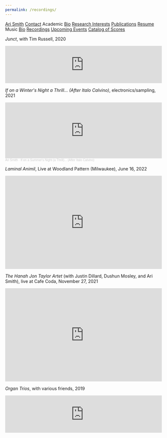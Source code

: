 ```yaml
---
permalink: /recordings/
---
```


<div class="sidenav">
  <a href="../">Ari Smith</a>
  <a href="../contact">Contact</a>
  <atitle>Academic</atitle>
  <a href="../academic-bio"><asub>Bio</asub></a>
  <a href="../research-interests"><asub>Research Interests</asub></a>
  <a href="../publications"><asub>Publications</asub></a>
  <a href="../Ari Smith Resume as of 2022-02-11.pdf" download><asub>Resume</asub></a>
  <atitle>Music</atitle>
  <a href="../music-bio"><asub>Bio</asub></a>
  <a href="../recordings"><asub>Recordings</asub></a>
  <a href="../upcoming"><asub>Upcoming Events</asub></a>
  <a href="../catalog-of-works"><asub>Catalog of Scores</asub></a>
</div>

*Junct*, with Tim Russell, 2020

<iframe style="border: 0; width: 100%; height: 120px;" src="https://bandcamp.com/EmbeddedPlayer/album=221179530/size=large/bgcol=ffffff/linkcol=0687f5/tracklist=false/artwork=small/transparent=true/" seamless><a href="https://avoidancepolicy.bandcamp.com/album/junct">Junct by Ari Smith/Tim Russell</a></iframe>

*If on a Winter's Night a Thrill...  (After Italo Calvino)*, electronics/sampling, 2021

<iframe width="100%" height="180" scrolling="no" frameborder="no" allow="autoplay" src="https://w.soundcloud.com/player/?url=https%3A//api.soundcloud.com/playlists/1370659009&color=%23ff5500&auto_play=false&hide_related=false&show_comments=true&show_user=true&show_reposts=false&show_teaser=true"></iframe><div style="font-size: 10px; color: #cccccc;line-break: anywhere;word-break: normal;overflow: hidden;white-space: nowrap;text-overflow: ellipsis; font-family: Interstate,Lucida Grande,Lucida Sans Unicode,Lucida Sans,Garuda,Verdana,Tahoma,sans-serif;font-weight: 100;"><a href="https://soundcloud.com/ari-smith-658926111" title="Ari Smith" target="_blank" style="color: #cccccc; text-decoration: none;">Ari Smith</a> · <a href="https://soundcloud.com/ari-smith-658926111/sets/if-on-a-summers-night-a-thrill" title="If on a Summer&#x27;s Night (a Thrill)... (After Italo Calvino)" target="_blank" style="color: #cccccc; text-decoration: none;">If on a Summer&#x27;s Night (a Thrill)... (After Italo Calvino)</a></div>

*Laminal Animil*, Live at Woodland Pattern (Milwaukee), June 16, 2022

<iframe width="100%" height="300" src="https://www.youtube.com/embed/s3jFFs7lf90?start=81" title="YouTube video player" frameborder="0" allow="accelerometer; autoplay; clipboard-write; encrypted-media; gyroscope; picture-in-picture" allowfullscreen></iframe>

*The Hanah Jon Taylor Artet* (with Justin Dillard, Dushun Mosley, and Ari Smith), live at Cafe Coda, November 27, 2021

<iframe width="100%" height="300" src="https://www.youtube.com/embed/ecuF1mrfuhY?start=292" title="YouTube video player" frameborder="0" allow="accelerometer; autoplay; clipboard-write; encrypted-media; gyroscope; picture-in-picture" allowfullscreen></iframe>

*Organ Trios*, with various friends, 2019

<iframe style="border: 0; width: 100%; height: 120px;" src="https://bandcamp.com/EmbeddedPlayer/album=2449530586/size=large/bgcol=ffffff/linkcol=0687f5/tracklist=false/artwork=small/transparent=true/" seamless><a href="https://arismith.bandcamp.com/album/organ-trios-2">Organ Trios by Ari Smith</a></iframe>
